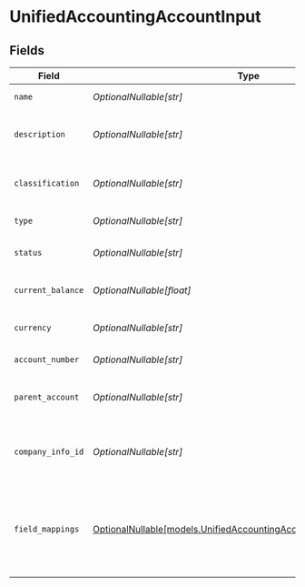 # UnifiedAccountingAccountInput


## Fields

| Field                                                                                                                          | Type                                                                                                                           | Required                                                                                                                       | Description                                                                                                                    | Example                                                                                                                        |
| ------------------------------------------------------------------------------------------------------------------------------ | ------------------------------------------------------------------------------------------------------------------------------ | ------------------------------------------------------------------------------------------------------------------------------ | ------------------------------------------------------------------------------------------------------------------------------ | ------------------------------------------------------------------------------------------------------------------------------ |
| `name`                                                                                                                         | *OptionalNullable[str]*                                                                                                        | :heavy_minus_sign:                                                                                                             | The name of the account                                                                                                        | Cash                                                                                                                           |
| `description`                                                                                                                  | *OptionalNullable[str]*                                                                                                        | :heavy_minus_sign:                                                                                                             | A description of the account                                                                                                   | Main cash account for daily operations                                                                                         |
| `classification`                                                                                                               | *OptionalNullable[str]*                                                                                                        | :heavy_minus_sign:                                                                                                             | The classification of the account                                                                                              | Asset                                                                                                                          |
| `type`                                                                                                                         | *OptionalNullable[str]*                                                                                                        | :heavy_minus_sign:                                                                                                             | The type of the account                                                                                                        | Current Asset                                                                                                                  |
| `status`                                                                                                                       | *OptionalNullable[str]*                                                                                                        | :heavy_minus_sign:                                                                                                             | The status of the account                                                                                                      | Active                                                                                                                         |
| `current_balance`                                                                                                              | *OptionalNullable[float]*                                                                                                      | :heavy_minus_sign:                                                                                                             | The current balance of the account                                                                                             | 10000                                                                                                                          |
| `currency`                                                                                                                     | *OptionalNullable[str]*                                                                                                        | :heavy_minus_sign:                                                                                                             | The currency of the account                                                                                                    | USD                                                                                                                            |
| `account_number`                                                                                                               | *OptionalNullable[str]*                                                                                                        | :heavy_minus_sign:                                                                                                             | The account number                                                                                                             | 1000                                                                                                                           |
| `parent_account`                                                                                                               | *OptionalNullable[str]*                                                                                                        | :heavy_minus_sign:                                                                                                             | The UUID of the parent account                                                                                                 | 801f9ede-c698-4e66-a7fc-48d19eebaa4f                                                                                           |
| `company_info_id`                                                                                                              | *OptionalNullable[str]*                                                                                                        | :heavy_minus_sign:                                                                                                             | The UUID of the associated company info                                                                                        | 801f9ede-c698-4e66-a7fc-48d19eebaa4f                                                                                           |
| `field_mappings`                                                                                                               | [OptionalNullable[models.UnifiedAccountingAccountInputFieldMappings]](../models/unifiedaccountingaccountinputfieldmappings.md) | :heavy_minus_sign:                                                                                                             | The custom field mappings of the object between the remote 3rd party & Panora                                                  | {<br/>"custom_field_1": "value1",<br/>"custom_field_2": "value2"<br/>}                                                         |